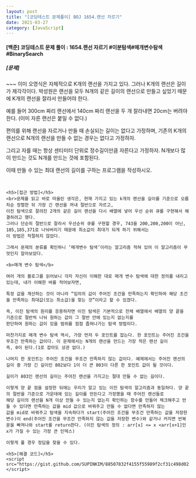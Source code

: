 ```yaml
---
layout: post
title: "[코딩테스트 문제풀이] BOJ 1654.랜선 자르기"
date: 2021-03-27
category: [JavaScript]
---
```


<h4>[백준] 코딩테스트 문제 풀이 : 1654.랜선 자르기 #이분탐색#매개변수탐색#BinarySearch</h4>

<h5>[문제]</h5>
~~~
이미 오영식은 자체적으로 K개의 랜선을 가지고 있다. 그러나 K개의 랜선은 길이가 제각각이다. 박성원은 랜선을 모두 N개의 같은 길이의 랜선으로 만들고 싶었기 때문에 K개의 랜선을 잘라서 만들어야 한다. 

예를 들어 300cm 짜리 랜선에서 140cm 짜리 랜선을 두 개 잘라내면 20cm는 버려야 한다. (이미 자른 랜선은 붙일 수 없다.)

편의를 위해 랜선을 자르거나 만들 때 손실되는 길이는 없다고 가정하며, 기존의 K개의 랜선으로 N개의 랜선을 만들 수 없는 경우는 없다고 가정하자. 

그리고 자를 때는 항상 센티미터 단위로 정수길이만큼 자른다고 가정하자. N개보다 많이 만드는 것도 N개를 만드는 것에 포함된다. 

이때 만들 수 있는 최대 랜선의 길이를 구하는 프로그램을 작성하시오.
~~~


<h5>[접근 방법]</h5>
<br>문제를 읽고 바로 떠올린 생각은, 현재 가지고 있는 k개의 랜선을 길이를 기준으로 오름차순 정렬한 뒤 가장 긴 랜선을 꺼내 절반으로 자르고, 
이진 탐색으로 잘려진 2개의 같은 길이 랜선을 다시 배열에 넣어 우선 순위 큐를 구현해서 해결하려고 했다.
그러나 단순히 절반으로 잘라서 우선순위 큐를 구현할 경우, 743을 200,200,200이 아닌, 185,185,371로 나눠버리기 때문에 최소값이 최대가 되게 하기 위해서는
이 방법은 적절하지 않았다.

그래서 문제의 분류를 확인하니 ‘매개변수 탐색’이라는 알고리즘 적혀 있어 이 알고리즘이 무엇인지 알아보았다. 

<b>매개 변수 탐색</b>

여러 개의 블로그를 읽어보니 각자 자신이 이해한 대로 매개 변수 탐색에 대한 정의를 내리고 있는데, 내가 이해한 바를 적어보자면,

특정 값을 계산하는 것이 아니라 “임의의 값이 주어진 조건을 만족하는지 확인하여 해당 조건을 만족하는 최대값(또는 최소값)을 찾는 것”이라고 할 수 있겠다.

즉, 이진 탐색의 원리를 응용하자면 이진 탐색은 기본적으로 전체 배열에서 배열의 양 끝을 기준으로 절반씩 나눠 원하는 값이 그 절반 안에 있는지 없는지를 
판단하여 원하는 값이 있을 범위를 점점 좁혀나가는 탐색 방법이다.

마찬가지로 매개 변수 탐색 역시, 가장 먼저 두 포인트를 잡는다. 한 포인트는 주어진 조건을 무조건 만족하는 값이다. 이 문제에서는 N개의 랜선을 만드는 가장 작은 랜선 길이
즉, 0이 된다.(1로 잡아도 상관 없다.)

나머지 한 포인트는 주어진 조건을 무조건 만족하지 않는 값이다. 예제에서는 주어진 랜선의 길이 중 가장 긴 길이인 802보다 1이 더 큰 803이 다른 한 포인트 값이 될 것이다.

길이가 803인 랜선의 길이는 주어진 랜선을 가지고는 절대 만들 수 없는 길이다.

이렇게 양 끝 점을 설정한 뒤에는 우리가 알고 있는 이진 탐색의 알고리즘과 동일하다. 양 끝의 절반을 기준으로 가운데에 있는 길이를 만든다고 가정했을 때 주어진 랜선들로
해당 길이의 랜선을 N개 이상 만들 수 있는지 없는지 확인하는 함수를 만들어 체크해주고 만들 수 있다면 만족하는 값을 mid 값으로 바꿔주고 만들 수 없다면 만족하지 않는 
값을 mid로 바꿔주고 탐색을 지속하다가 start(주어진 조건을 무조건 만족하는 값을 저장한 변수)이 end(주어진 조건을 무조건 만족하지 않는 값을 저장한 변수)와 같거나 커지면 반복문을 빠져나와 start를 return한다. (이진 탐색의 정의 : arr[x] <= x <arr[x+1]인 x가 가질 수 있는 가장 큰 인덱스)

이렇게 풀 경우 정답을 찾을 수 있다.  

<h5>[해결 코드]</h5>
<script src="https://gist.github.com/SUPINKIM/88507832f4155f55989f2cf31c498d02.js"></script>
